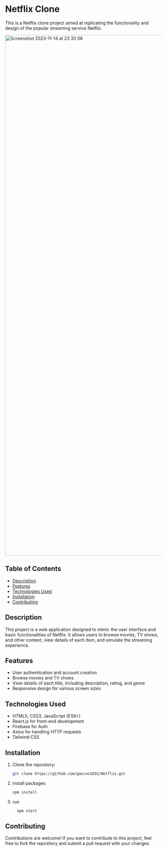 # Netflix Clone

This is a Netflix clone project aimed at replicating the functionality and design of the popular streaming service Netflix.

 
<img width="1680" alt="Screenshot 2023-11-14 at 23 33 08" src="https://github.com/gaurav1832/Netflix/assets/78600377/e11cc3d2-77ec-43c1-8164-58390018176a">

## Table of Contents

- [Description](#description)
- [Features](#features)
- [Technologies Used](#technologies-used)
- [Installation](#installation)
- [Contributing](#contributing)


## Description

This project is a web application designed to mimic the user interface and basic functionalities of Netflix. It allows users to browse movies, TV shows, and other content, view details of each item, and simulate the streaming experience.

## Features

- User authentication and account creation
- Browse movies and TV shows
- View details of each title, including description, rating, and genre
- Responsive design for various screen sizes

## Technologies Used

- HTML5, CSS3, JavaScript (ES6+)
- React.js for front-end development
- Firebase for Auth
- Axios for handling HTTP requests
- Tailwind CSS

## Installation

1. Clone the repository:

   ```bash
   git clone https://github.com/gaurav1832/Netflix.git

2. install packages
   ```bash
   npm install
3. run
   ```bash
     npm start

## Contributing
  Contributions are welcome! If you want to contribute to this project, feel free to fork the repository and submit a pull request with your changes.

